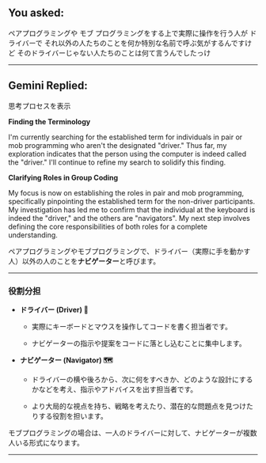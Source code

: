You asked:
----------

ペアプログラミングや モブ プログラミングをする上で実際に操作を行う人が ドライバーで それ以外の人たちのことを何か特別な名前で呼ぶ気がするんですけど そのドライバーじゃない人たちのことは何て言うんでしたっけ

---

Gemini Replied:
---------------

思考プロセスを表示

**Finding the Terminology**

I'm currently searching for the established term for individuals in pair or mob programming who aren't the designated "driver." Thus far, my exploration indicates that the person using the computer is indeed called the "driver." I'll continue to refine my search to solidify this finding.

**Clarifying Roles in Group Coding**

My focus is now on establishing the roles in pair and mob programming, specifically pinpointing the established term for the non-driver participants. My investigation has led me to confirm that the individual at the keyboard is indeed the "driver," and the others are "navigators". My next step involves defining the core responsibilities of both roles for a complete understanding.

ペアプログラミングやモブプログラミングで、ドライバー（実際に手を動かす人）以外の人のことを**ナビゲーター**と呼びます。

* * *

### **役割分担**

*   **ドライバー (Driver) 🚗**
    
    *   実際にキーボードとマウスを操作してコードを書く担当者です。
        
    *   ナビゲーターの指示や提案をコードに落とし込むことに集中します。
        
*   **ナビゲーター (Navigator) 🗺️**
    
    *   ドライバーの横や後ろから、次に何をすべきか、どのような設計にするかなどを考え、指示やアドバイスを出す担当者です。
        
    *   より大局的な視点を持ち、戦略を考えたり、潜在的な問題点を見つけたりする役割を担います。
        

モブプログラミングの場合は、一人のドライバーに対して、ナビゲーターが複数人いる形式になります。

---

